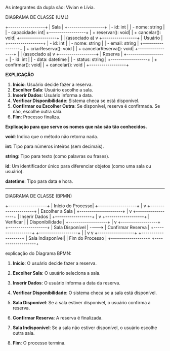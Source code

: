 As integrantes da dupla são: Vívian e Lívia.

DIAGRAMA DE CLASSE (UML)

+------------------+
|      Sala        |
+------------------+
| - id: int        |
| - nome: string   |
| - capacidade: int|
+------------------+
| + reservar(): void|
| + cancelar(): void|
+------------------+
        |
        | (associado a)
        v
+-----------------+
|     Usuário     |
+-----------------+
| - id: int       |
| - nome: string  |
| - email: string |
+-----------------+
| + criarReserva(): void |
| + cancelarReserva(): void|
+-----------------+
        |
        | (associado a)
        v
+------------------+
|      Reserva     |
+------------------+
| - id: int        |
| - data: datetime |
| - status: string |
+------------------+
| + confirmar(): void|
| + cancelar(): void |
+------------------+


**EXPLICAÇÃO**
                     
1. **Início**: Usuário decide fazer a reserva.
2. **Escolher Sala**: Usuário escolhe a sala.
3. **Inserir Dados**: Usuário informa a data.
4. **Verificar Disponibilidade**: Sistema checa se está disponível.
6. **Confirmar ou Escolher Outra**: Se disponível, reserva é confirmada. Se não, escolhe outra sala.
7. **Fim**: Processo finaliza.

**Explicação para que serve os nomes que não são tão conhecidos.**

**void**: Indica que o método não retorna nada.

**int**: Tipo para números inteiros (sem decimais).

**string**: Tipo para texto (como palavras ou frases).

**id**: Um identificador único para diferenciar objetos (como uma sala ou usuário).

**datetime**: Tipo para data e hora.

-------------------------------------------------------------------------------------------------

DIAGRAMA DE CLASSE (BPMN)

+-------------------+
| Início do Processo|
+-------------------+
        |
        v
+---------------------+
| Escolher a Sala     |
+---------------------+
        |
        v
+------------------+
| Inserir Dados    |
+------------------+
        |
        v
+-------------------+
| Verificar        |
| Disponibilidade  |
+-------------------+
        |
        v
+------------------+       +-------------------+
| Sala Disponível  | ----> | Confirmar Reserva |
+------------------+       +-------------------+
        |                           |
        v                           v
+------------------+       +-------------------+
| Sala Indisponível|       | Fim do Processo   |
+------------------+       +-------------------+



explicação do Diagrama BPMN:

1. **Início**: O usuário decide fazer a reserva.

2. **Escolher Sala**: O usuário seleciona a sala.

3. **Inserir Dados**: O usuário informa a data da reserva.

3. **Verificar Disponibilidade**: O sistema checa se a sala está disponível.

4. **Sala Disponível**: Se a sala estiver disponível, o usuário confirma a reserva.

5. **Confirmar Reserva**: A reserva é finalizada.

6. **Sala Indisponível**: Se a sala não estiver disponível, o usuário escolhe outra sala.

7. **Fim**: O processo termina.

